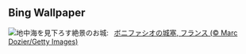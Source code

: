 ## Bing Wallpaper
![](https://www.bing.com/th?id=OHR.CitadelBonifacio_JA-JP4122292062_UHD.jpg&w=1000)地中海を見下ろす絶景のお城:&nbsp;&ensp;[ボニファシオの城塞, フランス (© Marc Dozier/Getty Images)](https://www.bing.com/th?id=OHR.CitadelBonifacio_JA-JP4122292062_UHD.jpg)
<br><br/>

